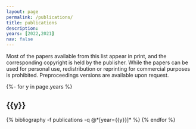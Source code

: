 ```yaml
---
layout: page
permalink: /publications/
title: publications
description:
years: [2022,2021]
nav: false
---
```



<div class="publications">

Most of the papers available from this list appear in print, and the corresponding copyright is held by the publisher. While the papers can be used for personal use, redistribution or reprinting for commercial purposes is prohibited. Preproceedings versions are available upon request.

{%- for y in page.years %}
  <h2 class="year">{{y}}</h2>
  {% bibliography -f publications -q @*[year={{y}}]* %}
{% endfor %}

</div>
